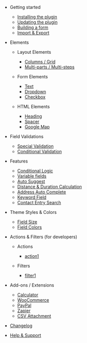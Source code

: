 - Getting started
  - [Installing the plugin](installation.md)
  - [Updating the plugin](updates.md)
  - [Building a form](build.md)
  - [Import & Export](import-export.md)

- Elements
  - Layout Elements
    - [Columns / Grid](columns.md)
    - [Multi-parts / Multi-steps](multi-parts.md)

  - Form Elements
    - [Text](text.md)
    - [Dropdown](dropdown.md)
    - [Checkbox](checkbox.md)
  
  - HTML Elements
    - [Heading](heading.md)
    - [Spacer](spacer.md)
    - [Google Map](google-map.md)

- Field Validations
  - [Special Validation](special-validation.md)
  - [Conditional Validation](conditional-validation.md)

- Features 
  - [Conditional Logic](conditional-logic.md)
  - [Variable fields](variable-fields.md)
  - [Auto Suggest](auto-suggest.md)
  - [Distance & Duration Calculation](distance-duration-calculation.md)
  - [Address Auto Complete](address-auto-complete)
  - [Keyword Field](keyword-field.md)
  - [Contact Entry Search](contact-entry-search.md)

- Theme Styles & Colors
  - [Field Size](field-size.md)
  - [Field Colors](field-colors.md)

- Actions & Filters (for developers)
  - Actions
    - [action1](super_before_action_hook.md)
    
  - Filters
    - [filter1](super_string_filter_hook.md)

- Add-ons / Extensions
  - [Calculator](calculator-add-on.md)
  - [WooCommerce](woocommerce-add-on.md)
  - [PayPal](paypal-add-on.md)
  - [Zapier](zapier-add-on.md)
  - [CSV Attachment](csv-attachment-add-on.md)

- [Changelog](changelog.md)

- [Help & Support](support.md)



